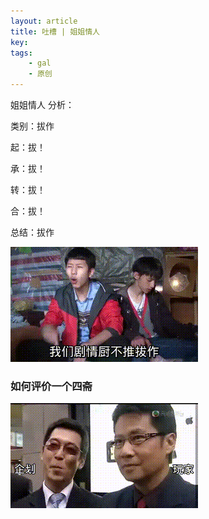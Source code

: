 ```yaml
---
layout: article
title: 吐槽 | 姐姐情人
key: 
tags: 
    - gal
    - 原创
---
```


姐姐情人 分析：

类别：拔作

起：拔！

承：拔！

转：拔！

合：拔！

总结：拔作

![gif1](/assets/images/2018-08-17-wangjingze.gif)

### 如何评价一个四斋

![gif2](/assets/images/2018-08-17-weisuoyuwei.gif)
